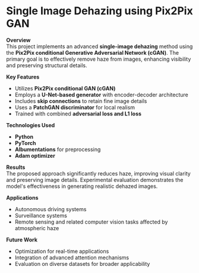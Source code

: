 # Single Image Dehazing using Pix2Pix GAN

**Overview**<br>
This project implements an advanced **single-image dehazing** method using the **Pix2Pix conditional Generative Adversarial Network (cGAN)**. The primary goal is to effectively remove haze from images, enhancing visibility and preserving structural details.

**Key Features**<br>
- Utilizes **Pix2Pix conditional GAN (cGAN)**<br>
- Employs a **U-Net-based generator** with encoder-decoder architecture<br>
- Includes **skip connections** to retain fine image details<br>
- Uses a **PatchGAN discriminator** for local realism<br>
- Trained with combined **adversarial loss and L1 loss**

**Technologies Used**<br>
- **Python**<br>
- **PyTorch**<br>
- **Albumentations** for preprocessing<br>
- **Adam optimizer**

**Results**<br>
The proposed approach significantly reduces haze, improving visual clarity and preserving image details. Experimental evaluation demonstrates the model's effectiveness in generating realistic dehazed images.

**Applications**<br>
- Autonomous driving systems<br>
- Surveillance systems<br>
- Remote sensing and related computer vision tasks affected by atmospheric haze

**Future Work**<br>
- Optimization for real-time applications<br>
- Integration of advanced attention mechanisms<br>
- Evaluation on diverse datasets for broader applicability
